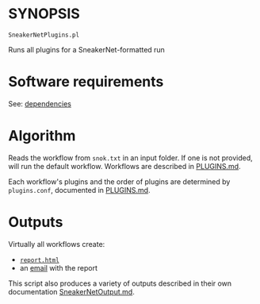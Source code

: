 # SYNOPSIS

`SneakerNetPlugins.pl`

Runs all plugins for a SneakerNet-formatted run

# Software requirements

See: [dependencies](/docs/INSTALL.md#dependencies)

# Algorithm

Reads the workflow from `snok.txt` in an input folder.
If one is not provided, will run the default workflow.
Workflows are described in [PLUGINS.md](/docs/PLUGINS.md).

Each workflow's plugins and the order of plugins
are determined by `plugins.conf`, documented in [PLUGINS.md](/docs/PLUGINS.md).

# Outputs

Virtually all workflows create:

* [`report.html`](/docs/plugins/sn_report.pl.md)
* an [email](/docs/plugins/emailWhoever.pl.md) with the report

This script also produces a variety of outputs described
in their own documentation [SneakerNetOutput.md](/docs/SneakerNetOutput.md).

